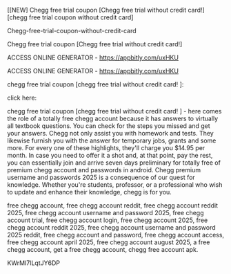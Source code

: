 [[NEW] Chegg free trial coupon [Chegg free trial without credit card!] [chegg free trial coupon without credit card]

Chegg-free-trial-coupon-without-credit-card

Chegg free trial coupon [Chegg free trial without credit card!]

ACCESS ONLINE GENERATOR - https://appbitly.com/uxHKU

ACCESS ONLINE GENERATOR - https://appbitly.com/uxHKU

chegg free trial coupon [chegg free trial without credit card! ]:

click here:

chegg free trial coupon [chegg free trial without credit card! ] - here comes the role of a totally free chegg account because it has answers to virtually all textbook questions. You can check for the steps you missed and get your answers. Chegg not only assist you with homework and tests. They likewise furnish you with the answer for temporary jobs, grants and some more. For every one of these highlights, they'll charge you $14.95 per month. In case you need to offer it a shot and, at that point, pay the rest, you can essentially join and arrive seven days preliminary for totally free of premium chegg account and passwords in android. Chegg premium username and passwords 2025 is a consequence of our quest for knowledge. Whether you're students, professor, or a professional who wish to update and enhance their knowledge, chegg is for you.

free chegg account, free chegg account reddit, free chegg account reddit 2025, free chegg account username and password 2025, free chegg account trial, free chegg account login, free chegg account 2025, free chegg account reddit 2025, free chegg account username and password 2025 reddit, free chegg account and password, free chegg account access, free chegg account april 2025, free chegg account august 2025, a free chegg account, get a free chegg account, chegg free account apk.

KWrMI7lLqtJY6DP

